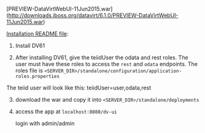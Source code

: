[PREVIEW-DataVirtWebUI-11Jun2015.war] (http://downloads.jboss.org/datavirt/6.1.0/PREVIEW-DataVirtWebUI-11Jun2015.war)

[Installation README file](http://downloads.jboss.org/datavirt/install.txt):

1) Install DV61

2) After installing DV61, give the teiidUser the odata and rest roles. The user must have these roles to access the `rest` and `odata` endpoints.
The roles file is `<SERVER_DIR>/standalone/configuration/application-roles.properties`

The teiid user will look like this:
teiidUser=user,odata,rest

3) download the war and copy it into `<SERVER_DIR>/standalone/deployments`

4) access the app at `localhost:8080/dv-ui`

   login with admin/admin

